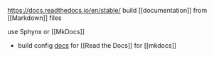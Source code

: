 https://docs.readthedocs.io/en/stable/
build [[documentation]] from [[Markdown]] files

use Sphynx or [[MkDocs]]

- build config [docs](https://docs.readthedocs.io/en/stable/config-file/v2.html#mkdocs-configuration)  for [[Read the Docs]] for [[mkdocs]]


